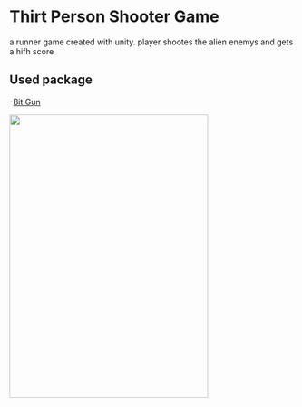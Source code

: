 # Thirt Person Shooter Game
a runner game created with unity. 
player shootes the alien enemys and gets a hifh score

## Used package

-[Bit Gun](https://assetstore.unity.com/packages/3d/props/guns/bit-gun-22922)




<img src=https://github.com/nazlicancay/thirtPersonShooterGame/blob/main/game.gif width="350" height="500"  />
